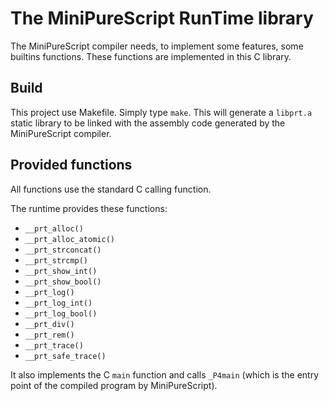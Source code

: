 # The MiniPureScript RunTime library

The MiniPureScript compiler needs, to implement some features, some builtins functions. These functions are implemented in this C library.

## Build

This project use Makefile. Simply type `make`. This will generate a `libprt.a` static library to be linked with the assembly code generated by the MiniPureScript compiler.

## Provided functions

All functions use the standard C calling function.

The runtime provides these functions:
- `__prt_alloc()`
- `__prt_alloc_atomic()`
- `__prt_strconcat()`
- `__prt_strcmp()`
- `__prt_show_int()`
- `__prt_show_bool()`
- `__prt_log()`
- `__prt_log_int()`
- `__prt_log_bool()`
- `__prt_div()`
- `__prt_rem()`
- `__prt_trace()`
- `__prt_safe_trace()`

It also implements the C `main` function and calls `_P4main` (which is the entry point of the compiled program by MiniPureScript).
